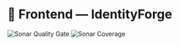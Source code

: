 # 🧠 Frontend — IdentityForge

![Sonar Quality Gate](https://img.shields.io/sonar/quality_gate/gasbrieo_identity-forge_frontend?server=http%3A%2F%2Fsonarcloud.io)
![Sonar Coverage](https://img.shields.io/sonar/coverage/gasbrieo_identity-forge_frontend?server=https%3A%2F%2Fsonarcloud.io)

